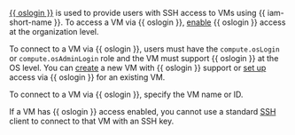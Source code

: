 [{{ oslogin }}](../organization/concepts/os-login.md) is used to provide users with SSH access to VMs using {{ iam-short-name }}. To access a VM via {{ oslogin }}, [enable](../organization/operations/os-login-access.md) {{ oslogin }} access at the organization level.

To connect to a VM via {{ oslogin }}, users must have the `compute.osLogin` or `compute.osAdminLogin` role and the VM must support {{ oslogin }} at the OS level. You can [create](../compute/operations/vm-connect/os-login-create-vm.md) a new VM with {{ oslogin }} support or [set up](../compute/operations/vm-connect/enable-os-login.md) access via {{ oslogin }} for an existing VM.

To connect to a VM via {{ oslogin }}, specify the VM name or ID.

If a VM has {{ oslogin }} access enabled, you cannot use a standard [SSH](../compute/operations/vm-connect/ssh.md#vm-connect) client to connect to that VM with an SSH key.